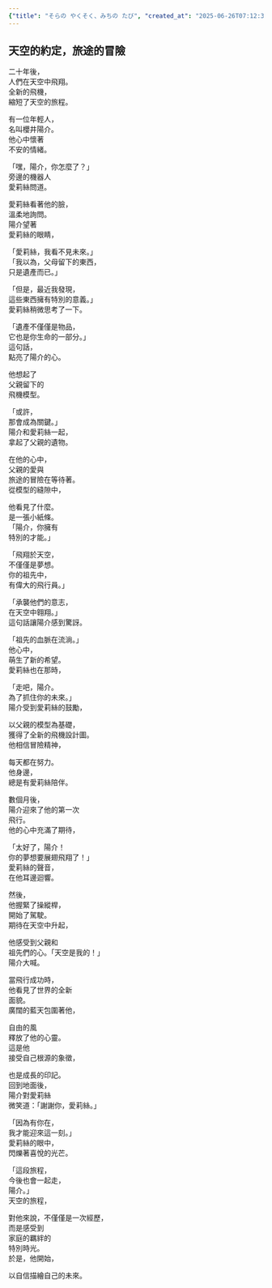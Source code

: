```yaml
---
{"title": "そらの やくそく、みちの たび", "created_at": "2025-06-26T07:12:36.832445+09:00", "pattern_id": 2, "pattern_name": "隠れ継承者型", "year": 2043}
---
```


## 天空的約定，旅途的冒險

二十年後，  
人們在天空中飛翔。  
全新的飛機，  
縮短了天空的旅程。  

有一位年輕人，  
名叫櫻井陽介。  
他心中懷著  
不安的情緒。  

「嘿，陽介，你怎麼了？」  
旁邊的機器人  
愛莉絲問道。  

愛莉絲看著他的臉，  
溫柔地詢問。  
陽介望著  
愛莉絲的眼睛，  

「愛莉絲，我看不見未來。」  
「我以為，父母留下的東西，  
只是遺產而已。」  

「但是，最近我發現，  
這些東西擁有特別的意義。」  
愛莉絲稍微思考了一下。  

「遺產不僅僅是物品，  
它也是你生命的一部分。」  
這句話，  
點亮了陽介的心。  

他想起了  
父親留下的  
飛機模型。  

「或許，  
那會成為關鍵。」  
陽介和愛莉絲一起，  
拿起了父親的遺物。  

在他的心中，  
父親的愛與  
旅途的冒險在等待著。  
從模型的縫隙中，  

他看見了什麼。  
是一張小紙條。  
「陽介，你擁有  
特別的才能。」  

「飛翔於天空，  
不僅僅是夢想。  
你的祖先中，  
有偉大的飛行員。」  

「承襲他們的意志，  
在天空中翱翔。」  
這句話讓陽介感到驚訝。  

「祖先的血脈在流淌。」  
他心中，  
萌生了新的希望。  
愛莉絲也在那時，  

「走吧，陽介。  
為了抓住你的未來。」  
陽介受到愛莉絲的鼓勵，  

以父親的模型為基礎，  
獲得了全新的飛機設計圖。  
他相信冒險精神，  

每天都在努力。  
他身邊，  
總是有愛莉絲陪伴。  

數個月後，  
陽介迎來了他的第一次  
飛行。  
他的心中充滿了期待，  

「太好了，陽介！  
你的夢想要展翅飛翔了！」  
愛莉絲的聲音，  
在他耳邊迴響。  

然後，  
他握緊了操縱桿，  
開始了駕駛。  
期待在天空中升起，  

他感受到父親和  
祖先們的心。「天空是我的！」  
陽介大喊。  

當飛行成功時，  
他看見了世界的全新  
面貌。  
廣闊的藍天包圍著他，  

自由的風  
釋放了他的心靈。  
這是他  
接受自己根源的象徵，  

也是成長的印記。  
回到地面後，  
陽介對愛莉絲  
微笑道：「謝謝你，愛莉絲。」  

「因為有你在，  
我才能迎來這一刻。」  
愛莉絲的眼中，  
閃爍著喜悅的光芒。  

「這段旅程，  
今後也會一起走，  
陽介。」  
天空的旅程，  

對他來說，不僅僅是一次經歷，  
而是感受到  
家庭的羈絆的  
特別時光。  
於是，他開始，  

以自信描繪自己的未來。
